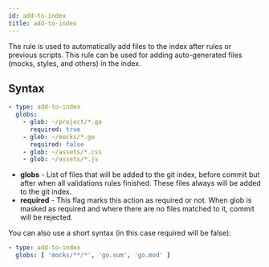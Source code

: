 ```yaml
---
id: add-to-index
title: add-to-index
---
```


The rule is used to automatically add files to the index after rules or previous scripts.
This rule can be used for adding auto-generated files (mocks, styles, and others) in the index.

## Syntax

``` yaml
- type: add-to-index
  globs:
    - glob: ~/project/*.go
      required: true
    - glob: ~/mocks/*.go
      required: false
    - glob: ~/assets/*.css
    - glob: ~/assets/*.js
```

- **globs** - List of files that will be added to the git index, before commit but after when all
  validations rules finished. These files always will be added to the git index.
- **required** - This flag marks this action as required or not. When glob is masked as required
  and where there are no files matched to it, commit will be rejected.

You can also use a short syntax (in this case required will be false):

``` yaml
- type: add-to-index
  globs: [ 'mocks/**/*', 'go.sum', 'go.mod' ]
```
